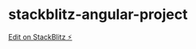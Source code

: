 # stackblitz-angular-project

[Edit on StackBlitz ⚡️](https://stackblitz.com/edit/stackblitz-starters-zbxvqy)